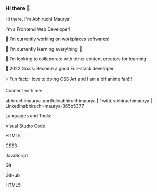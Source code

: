 ### Hi there 👋

<!--
**AbhiruchiMaurya/abhiruchimaurya** is a ✨ _special_ ✨ repository because its `README.md` (this file) appears on your GitHub profile.
-->

Hi there, I'm Abhiruchi Maurya!

I'm a Frontend Web Developer!

🔭 I’m currently working on workplaces softwares!

🌱 I’m currently learning everything 🤣

👯 I’m looking to collaborate with other content creators for learning

🥅 2022 Goals: Become a good Full-stack developer.

⚡ Fun fact: I love to doing CSS Art and I am a bif anime fan!!!

Connect with me:

abhiruchimaurya-portfolioabhiruchimaurya | Twitterabhiruchimaurya | LinkedInabhiruchi-maurya-365b5377

Languages and Tools:

Visual Studio Code

HTML5

CSS3

JavaScript

Git

GitHub

HTML5

